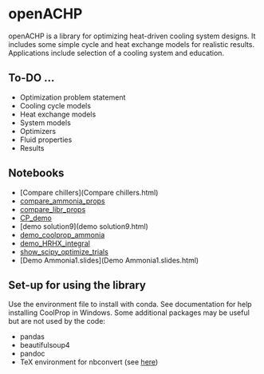 # openACHP

openACHP is a library for optimizing heat-driven cooling system
designs. It includes some simple cycle and heat exchange models for
realistic results. Applications include selection of a cooling system
and education.

## To-DO ...

* Optimization problem statement
* Cooling cycle models
* Heat exchange models
* System models
* Optimizers
* Fluid properties
* Results

## Notebooks

* [Compare chillers](Compare chillers.html)
* [compare_ammonia_props](compare_ammonia_props.html)
* [compare_libr_props](compare_libr_props.html)
* [CP_demo](CP_demo.html)
* [demo solution9](demo solution9.html)
* [demo_coolprop_ammonia](demo_coolprop_ammonia.html)
* [demo_HRHX_integral](demo_HRHX_integral.html)
* [show_scipy_optimize_trials](show_scipy_optimize_trials.html)
* [Demo Ammonia1.slides](Demo Ammonia1.slides.html)

## Set-up for using the library

Use the environment file to install with conda. See documentation for
help installing CoolProp in Windows. Some additional packages may be
useful but are not used by the code:

- pandas
- beautifulsoup4
- pandoc
- TeX environment for nbconvert (see [here](http://nbconvert.readthedocs.io/en/latest/install.html))

